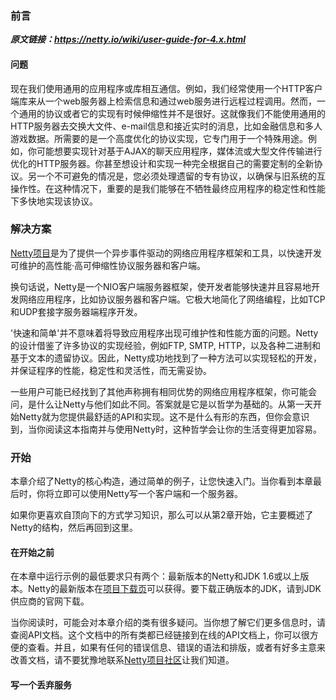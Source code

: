 ### 前言
***原文链接：https://netty.io/wiki/user-guide-for-4.x.html***

#### 问题

现在我们使用通用的应用程序或库相互通信。例如，我们经常使用一个HTTP客户端库来从一个web服务器上检索信息和通过web服务进行远程过程调用。然而，一个通用的协议或者它的实现有时候伸缩性并不是很好。这就像我们不能使用通用的HTTP服务器去交换大文件、e-mail信息和接近实时的消息，比如金融信息和多人游戏数据。所需要的是一个高度优化的协议实现，它专门用于一个特殊用途。例如，你可能想要实现针对基于AJAX的聊天应用程序，媒体流或大型文件传输进行优化的HTTP服务器。你甚至想设计和实现一种完全根据自己的需要定制的全新协议。另一个不可避免的情况是，您必须处理遗留的专有协议，以确保与旧系统的互操作性。在这种情况下，重要的是我们能够在不牺牲最终应用程序的稳定性和性能下多快地实现该协议。

### 解决方案

[Netty项目](http://netty.io/)是为了提供一个异步事件驱动的网络应用程序框架和工具，以快速开发可维护的高性能·高可伸缩性协议服务器和客户端。

换句话说，Netty是一个NIO客户端服务器框架，使开发者能够快速并且容易地开发网络应用程序，比如协议服务器和客户端。它极大地简化了网络编程，比如TCP和UDP套接字服务器端程序开发。

'快速和简单'并不意味着将导致应用程序出现可维护性和性能方面的问题。Netty的设计借鉴了许多协议的实现经验，例如FTP, SMTP, HTTP，以及各种二进制和基于文本的遗留协议。因此，Netty成功地找到了一种方法可以实现轻松的开发，并保证程序的性能，稳定性和灵活性，而无需妥协。

一些用户可能已经找到了其他声称拥有相同优势的网络应用程序框架，你可能会问，是什么让Netty与他们如此不同。答案就是它是以哲学为基础的。从第一天开始Netty就为您提供最舒适的API和实现。这不是什么有形的东西，但你会意识到，当你阅读这本指南并与使用Netty时，这种哲学会让你的生活变得更加容易。

### 开始
本章介绍了Netty的核心构造，通过简单的例子，让您快速入门。当你看到本章最后时，你将立即可以使用Netty写一个客户端和一个服务器。

如果你更喜欢自顶向下的方式学习知识，那么可以从第2章开始，它主要概述了Netty的结构，然后再回到这里。

#### 在开始之前
在本章中运行示例的最低要求只有两个：最新版本的Netty和JDK 1.6或以上版本。Netty的最新版本在[项目下载页](http://netty.io/downloads.html)可以获得。要下载正确版本的JDK，请到JDK供应商的官网下载。

当你阅读时，可能会对本章介绍的类有很多疑问。当你想了解它们更多信息时，请查阅API文档。这个文档中的所有类都已经链接到在线的API文档上，你可以很方便的查看。并且，如果有任何的错误信息、错误的语法和排版，或者有好多主意来改善文档，请不要犹豫地联系[Netty项目社区](http://netty.io/community.html)让我们知道。

#### 写一个丢弃服务





